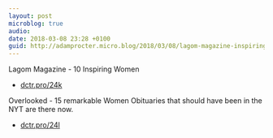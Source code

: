 ```yaml
---
layout: post
microblog: true
audio: 
date: 2018-03-08 23:28 +0100
guid: http://adamprocter.micro.blog/2018/03/08/lagom-magazine-inspiring.html
---
```

Lagom Magazine - 10 Inspiring Women
- [dctr.pro/24k](http://dctr.pro/24k)

Overlooked - 15 remarkable Women Obituaries that should have been in the NYT are there now. 
- [dctr.pro/24l](http://dctr.pro/24l)
